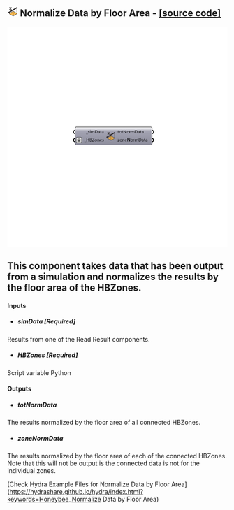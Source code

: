 ## ![](../../images/icons/Normalize_Data_by_Floor_Area.png) Normalize Data by Floor Area - [[source code]](https://github.com/mostaphaRoudsari/honeybee/tree/master/src/Honeybee_Normalize%20Data%20by%20Floor%20Area.py)

![](../../images/components/Normalize_Data_by_Floor_Area.png)

This component takes data that has been output from a simulation and normalizes the results by the floor area of the HBZones.
 -
 

#### Inputs
* ##### simData [Required]
Results from one of the Read Result components.
* ##### HBZones [Required]
Script variable Python

#### Outputs
* ##### totNormData
The results normalized by the floor area of all connected HBZones.
* ##### zoneNormData
The results normalized by the floor area of each of the connected HBZones.  Note that this will not be output is the connected data is not for the individual zones.


[Check Hydra Example Files for Normalize Data by Floor Area](https://hydrashare.github.io/hydra/index.html?keywords=Honeybee_Normalize Data by Floor Area)